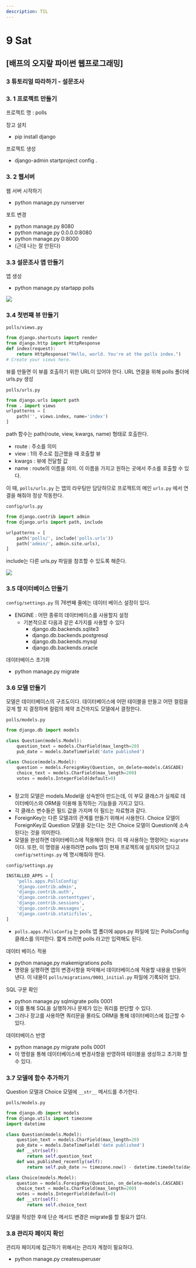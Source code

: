 ```yaml
---
description: TIL
---
```


# 9 Sat

## \[배프의 오지랖 파이썬 웹프로그래밍\]

### 3 튜토리얼 따라하기 - 설문조사 

### 3. 1 프로젝트 만들기

프로젝트 명 : polls

장고 설치

* pip install django

프로젝트 생성

* django-admin startproject config .



### 3. 2 웹서버

웹 서버 시작하기

* python manage.py runserver

포트 변경

* python manage.py 8080
* python manage.py 0.0.0.0:8080
* python manage.py 0:8000
* \(근데 나는 잘 안된다\)



### 3.3 설문조사 앱 만들기

앱 생성

* python manage.py startapp polls

![](../../.gitbook/assets/image%20%28104%29.png)



### 3.4 첫번째 뷰 만들기

`polls/views.py`

```python
from django.shortcuts import render
from django.http import HttpResponse
def index(request):
    return HttpResponse("Hello, world. You're at the polls index.")
# Create your views here.
```

뷰를 만들면 이 뷰를 호출하기 위한 URL이 있어야 한다. URL 연결을 위해 polls 폴더에 urls.py 생성



`polls/urls.py`

```python
from django.urls import path
from . import views
urlpatterns = [
    path('', views.index, name='index')
]
```

path 함수는 path\(route, view, kwargs, name\) 형태로 호출한다.

* route : 주소를 의미
* view : 1의 주소로 접근했을 때 호츌할 뷰
* kwargs : 뷰에 전달할 값
* name : route의 이름을 의미. 이 이름을 가지고 원하는 곳에서 주소를 호출할 수 있다.

이 때, `polls/urls.py` 는 앱의 라우팅만 담당하므로 프로젝트의 메인 `urls.py` 에서 연결을 해줘야 정상 작동한다.



`config/urls.py`

```python
from django.contrib import admin
from django.urls import path, include

urlpatterns = [
    path('polls/', include('polls.urls'))
    path('admin/', admin.site.urls),
]
```

include는 다른 urls.py 파일을 참조할 수 있도록 해준다. 

![](../../.gitbook/assets/image%20%28103%29.png)



### 3.5 데이터베이스 만들기

`config/settings.py` 의 76번째 줄에는 데이터 베이스 설정이 있다.

* ENGINE : 어떤 종류의 데이터베이스를 사용할지 설정
  * 기본적으로 다음과 같은 4가지를 사용할 수 있다
    * django.db.backends.sqlite3
    * django.db.backends.postgresql
    * django.db.backends.mysql
    * django.db.backends.oracle

데이터베이스 초기화

* python manage.py migrate



### 3.6 모델 만들기

모델은 데이터베이스의 구조도이다. 데이터베이스에 어떤 테이블을 만들고 어떤 컬럼을 갖게 할 지 결정하며 컬럼의 제약 조건까지도 모델에서 결정한다.



`polls/models.py`

```python
from django.db import models

class Question(models.Model):
    question_text = models.CharField(max_length=20)
    pub_date = models.DateTimeField('date published')

class Choice(models.Model):
    question = models.ForeignKey(Question, on_delete=models.CASCADE)
    choice_text = models.CharField(max_length=200)
    votes = models.IntegerField(default=0)
    
```

* 장고의 모델은 models.Model을 상속받아 만드는데, 이 부모 클래스가 실제로 데이터베이스와 ORM을 이용해 동작하는 기능들을 가지고 있다.
* 각 클래스 변수들은 필드 값을 가지며 이 필드는 자료형과 같다.
* ForeignKey는 다른 모델과의 관계를 만들기 위해서 사용한다. Choice 모델이 ForeignKey로 Question 모델을 갖는다는 것은 Choice 모델이 Question에 소속된다는 것을 의미한다.
* 모델을 완성하면 데이터베이스에 적용해야 한다. 이 때 사용하는 명령어는 `migrate` 이다. 또한, 이 명령을 사용하려면 polls 앱이 현재 프로젝트에 설치되어 있다고 `config/settings.py`  에 명시해줘야 한다.



`config/settings.py`

```python
INSTALLED_APPS = [
    'polls.apps.PollsConfig'
    'django.contrib.admin',
    'django.contrib.auth',
    'django.contrib.contenttypes',
    'django.contrib.sessions',
    'django.contrib.messages',
    'django.contrib.staticfiles',
]
```

* `polls.apps.PollsConfig` 는 polls 앱 폴더에 apps.py 파일에 있는 PollsConfig 클래스를 의미한다. 짧게 쓰려면 polls 라고만 입력해도 된다.



데이터 베이스 적용

* python manage.py makemigrations polls
* 명령을 실행하면 앱의 변경사항을 파악해서 데이터베이스에 적용할 내용을 만들어 낸다. 이 내용이 `polls/migrations/0001_initial.py` 파일에 기록되어 있다.



SQL 구문 확인

* python manage.py sqlmigrate polls 0001
* 이를 통해 SQL을 실행하거나 문제가 있는 쿼리를 판단할 수 있다.
* 그러나 장고를 사용하면 쿼리문을 몰라도 ORM을 통해 데이터베이스에 접근할 수 있다.



데이터베이스 반영

* python manage.py migrate polls 0001
* 이 명령을 통해 데이터베이스에 변경사항을 반영하여 테이블을 생성하고 초기화 할 수 있다.



### 3.7 모델에 함수 추가하기

Question 모델과 Choice 모델에 `__str__` 메서드를 추가한다.

`polls/models.py`

```python
from django.db import models
from django.utils import timezone
import datetime

class Question(models.Model):
    question_text = models.CharField(max_length=20)
    pub_date = models.DateTimeField('date published')
    def __str(self):
        return self.question_text
    def was_published_recently(self):
        return self.pub_date >= timezone.now() - datetime.timedelta(days=1)

class Choice(models.Model):
    question = models.ForeignKey(Question, on_delete=models.CASCADE)
    choice_text = models.CharField(max_length=200)
    votes = models.IntegerField(default=0)
    def __str(self):
        return self.choice_text

```

모델을 작성한 후에 단순 메서드 변경은 migrate를 할 필요가 없다.



### 3.8 관리자 페이지 확인

관리자 페이지에 접근하기 위해서는 관리자 계정이 필요하다.

* python manage.py createsuperuser







